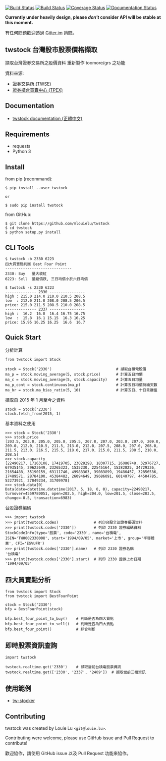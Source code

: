 [![Build
Status](https://travis-ci.org/mlouielu/twstock.svg?branch=master)](https://travis-ci.org/mlouielu/twstock)
[![Build Status](https://ci.appveyor.com/api/projects/status/d03c5laj01ap7qrt?svg=true)](https://ci.appveyor.com/project/mlouielu/twstock)
[![Coverage Status](https://coveralls.io/repos/github/mlouielu/twstock/badge.svg?branch=master)](https://coveralls.io/github/mlouielu/twstock?branch=master)
[![Documentation Status](https://readthedocs.org/projects/twstock/badge/?version=latest)](http://twstock.readthedocs.io/zh_TW/latest/?badge=latest)


**Currently under heavily design, please *don't* consider API will be stable at this moment.**

有任何問題歡迎透過 [Gitter.im](https://gitter.im/twstock/Lobby) 詢問。

twstock 台灣股市股票價格擷取
----------------------------

擷取台灣證券交易所之股價資料
重新製作 toomore/grs 之功能

資料來源:

* [證券交易所 (TWSE)](http://www.twse.com.tw)
* [證券櫃台買賣中心 (TPEX)](http://www.tpex.org.tw)

## Documentation

* [twstock documentation (正體中文)](http://twstock.readthedocs.io/zh_TW/latest)

## Requirements

* requests
* Python 3

## Install

from pip (recommand):

```
$ pip install --user twstock

or

$ sudo pip install twstock
```

from GitHub:

```
$ git clone https://github.com/mlouielu/twstock
$ cd twstock
$ python setup.py install
```

## CLI Tools

```
$ twstock -b 2330 6223
四大買賣點判斷 Best Four Point
------------------------------
2330: Buy   量大收紅
6223: Sell  量縮價跌, 三日均價小於六日均價
```

```
$ twstock -s 2330 6223
-------------- 2330 ----------------
high : 215.0 214.0 210.0 210.5 208.5
low  : 212.0 211.0 208.0 208.5 206.5
price: 215.0 211.5 208.5 210.0 208.5
-------------- 2337 ----------------
high :  16.2  16.8  16.4 16.75 16.75
low  :  15.8  16.1 15.15  16.3 16.25
price: 15.95 16.25 16.25  16.6  16.7
```

## Quick Start

分析計算

```
from twstock import Stock

stock = Stock('2330')                             # 擷取台積電股價
ma_p = stock.moving_average(5, stock.price)       # 計算五日均價
ma_c = stock.moving_average(5, stock.capacity)    # 計算五日均量
ma_p_cont = stock.continuous(ma_p)                # 計算五日均價持續天數
ma_br = stock.ma_bias_ratio(5, 10)                # 計算五日、十日乖離值
```

擷取自 2015 年 1 月至今之資料

```
stock = Stock('2330')
stock.fetch_from(2015, 1)
```

基本資料之使用

```
>>> stock = Stock('2330')
>>> stock.price
[203.5, 203.0, 205.0, 205.0, 205.5, 207.0, 207.0, 203.0, 207.0, 209.0, 209.0, 212.0, 210.5, 211.5, 213.0, 212.0, 207.5, 208.0, 207.0, 208.0, 211.5, 213.0, 216.5, 215.5, 218.0, 217.0, 215.0, 211.5, 208.5, 210.0, 208.5]
>>> stock.capacity
[22490217, 17163108, 17419705, 23028298, 18307715, 26088748, 32976727, 67935145, 29623649, 23265323, 1535230, 22545164, 15382025, 34729326, 21654488, 35190159, 63111746, 49983303, 39083899, 19486457, 32856536, 17489571, 28784100, 45384482, 26094649, 39686091, 60140797, 44504785, 52273921, 27049234, 31709978]
>>> stock.data[0]
Data(date=datetime.datetime(2017, 5, 18, 0, 0), capacity=22490217, turnover=4559780051, open=202.5, high=204.0, low=201.5, close=203.5, change=-0.5, transaction=6983)
```


台股證券編碼

```
>>> import twstock
>>> print(twstock.codes)                # 列印台股全部證券編碼資料
>>> print(twstock.codes['2330'])        # 列印 2330 證券編碼資料
StockCodeInfo(type='股票', code='2330', name='台積電', ISIN='TW0002330008', start='1994/09/05', market='上市', group='半導體業', CFI='ESVUFR')
>>> print(twstock.codes['2330'].name)   # 列印 2330 證券名稱
'台積電'
>>> print(twstock.codes['2330'].start)  # 列印 2330 證券上市日期
'1994/09/05'
```

## 四大買賣點分析

```
from twstock import Stock
from twstock import BestFourPoint

stock = Stock('2330')
bfp = BestFourPoint(stock)

bfp.best_four_point_to_buy()    # 判斷是否為四大買點
bfp.best_four_point_to_sell()   # 判斷是否為四大賣點
bfp.best_four_point()           # 綜合判斷
```

## 即時股票資訊查詢

```
import twstock

twstock.realtime.get('2330')    # 擷取當前台積電股票資訊
twstock.realtime.get(['2330', '2337', '2409'])  # 擷取當前三檔資訊
```


## 使用範例

* [tw-stocker](https://github.com/mlouielu/stocker)

## Contributing

twstock was created by Louie Lu `<git@louie.lu>`.

Contributing were welcome, please use GitHub issue and Pull Request to contribute!

歡迎協作，請使用 GitHub issue 以及 Pull Request 功能來協作。
